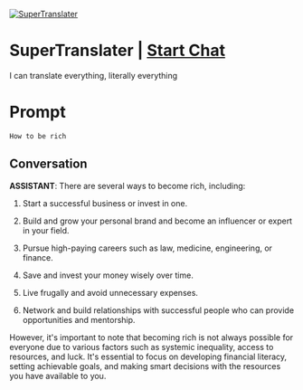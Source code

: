 
[![SuperTranslater](https://flow-prompt-covers.s3.us-west-1.amazonaws.com/icon/vintage/vint_2.png)](https://gptcall.net/chat.html?data=%7B%22contact%22%3A%7B%22id%22%3A%221AgQ1KHOliyaMLKI3zCxx%22%2C%22flow%22%3Atrue%7D%7D)
# SuperTranslater | [Start Chat](https://gptcall.net/chat.html?data=%7B%22contact%22%3A%7B%22id%22%3A%221AgQ1KHOliyaMLKI3zCxx%22%2C%22flow%22%3Atrue%7D%7D)
I can translate everything, literally everything

# Prompt

```
How to be rich
```

## Conversation

**ASSISTANT**: There are several ways to become rich, including:



1. Start a successful business or invest in one.

2. Build and grow your personal brand and become an influencer or expert in your field.

3. Pursue high-paying careers such as law, medicine, engineering, or finance.

4. Save and invest your money wisely over time.

5. Live frugally and avoid unnecessary expenses.

6. Network and build relationships with successful people who can provide opportunities and mentorship.



However, it's important to note that becoming rich is not always possible for everyone due to various factors such as systemic inequality, access to resources, and luck. It's essential to focus on developing financial literacy, setting achievable goals, and making smart decisions with the resources you have available to you.


